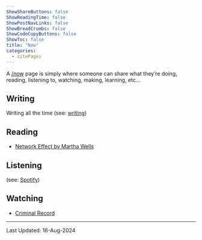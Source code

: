 ```yaml
---
ShowShareButtons: false
ShowReadingTime: false
ShowPostNavLinks: false
ShowBreadCrumbs: false
ShowCodeCopyButtons: false
ShowToc: false
title: "Now"
categories:
  - sitePages
---
```


A [/now](/now) page is simply where someone can share what they’re doing, reading, listening to, watching, making, learning, etc...

## Writing

Writing all the time (see: [writing](/pages#writing))

## Reading

* [Network Effect by Martha Wells](https://en.wikipedia.org/wiki/Network_Effect_(novel))

## Listening

(see: [Spotify](https://open.spotify.com/user/liamjbennett))

## Watching

* [Criminal Record](https://www.imdb.com/title/tt21088136/)

---
Last Updated: 16-Aug-2024